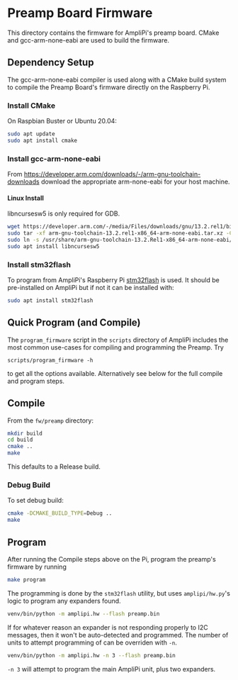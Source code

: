 # Preamp Board Firmware

This directory contains the firmware for AmpliPi's preamp board.
CMake and gcc-arm-none-eabi are used to build the firmware.

## Dependency Setup

The gcc-arm-none-eabi compiler is used along with a CMake build system
to compile the Preamp Board's firmware directly on the Raspberry Pi.

### Install CMake

On Raspbian Buster or Ubuntu 20.04:

```sh
sudo apt update
sudo apt install cmake
```

### Install gcc-arm-none-eabi

From <https://developer.arm.com/downloads/-/arm-gnu-toolchain-downloads>
download the appropriate arm-none-eabi for your host machine.

#### Linux Install

libncursesw5 is only required for GDB.

```sh
wget https://developer.arm.com/-/media/Files/downloads/gnu/13.2.rel1/binrel/arm-gnu-toolchain-13.2.rel1-x86_64-arm-none-eabi.tar.xz
sudo tar -xf arm-gnu-toolchain-13.2.rel1-x86_64-arm-none-eabi.tar.xz -C /usr/share
sudo ln -s /usr/share/arm-gnu-toolchain-13.2.Rel1-x86_64-arm-none-eabi/bin/arm-none-eabi-* /usr/bin
sudo apt install libncursesw5
```

### Install stm32flash

To program from AmpliPi's Raspberry Pi
[stm32flash](https://sourceforge.net/p/stm32flash) is used.
It should be pre-installed on AmpliPi but if not it can be installed with:

```sh
sudo apt install stm32flash
```

## Quick Program (and Compile)
The `program_firmware` script in the `scripts` directory of AmpliPi
includes the most common use-cases for compiling and programming the Preamp.
Try
```
scripts/program_firmware -h
```
to get all the options available.
Alternatively see below for the full compile and program steps.

## Compile
From the `fw/preamp` directory:
```sh
mkdir build
cd build
cmake ..
make
```

This defaults to a Release build.

### Debug Build
To set debug build:
```sh
cmake -DCMAKE_BUILD_TYPE=Debug ..
make
```

## Program
After running the Compile steps above on the Pi,
program the preamp's firmware by running
```sh
make program
```

The programming is done by the `stm32flash` utility, but uses
`amplipi/hw.py`'s logic to program any expanders found.
```sh
venv/bin/python -m amplipi.hw --flash preamp.bin
```

If for whatever reason an expander is not responding properly to I2C messages,
then it won't be auto-detected and programmed.
The number of units to attempt programming of can be overriden with `-n`.
```sh
venv/bin/python -m amplipi.hw -n 3 --flash preamp.bin
```
`-n 3` will attempt to program the main AmpliPi unit, plus two expanders.
